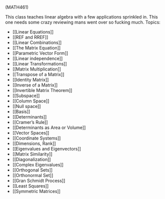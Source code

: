 (MATH461)

This class teaches linear algebra with a few applications sprinkled in. This one needs some crazy reviewing mans went over so fucking much.
Topics:
- [[Linear Equations]]
- [[REF and RREF]]
- [[Linear Combinations]]
- [[The Matrix Equation]]
- [[Parametric Vector Form]]
- [[Linear independence]]
- [[Linear Transformations]]
- [[Matrix Multiplication]]
- [[Transpose of a Matrix]]
- [[Identity Matrix]]
- [[Inverse of a Matrix]] 
- [[Invertible Matrix Theorem]]
- [[Subspace]]
- [[Column Space]]
- [[Null space]]
- [[Basis]]
- [[Determinants]]
- [[Cramer’s Rule]]
- [[Determinants as Area or Volume]]
- [[Vector Spaces]]
- [[Coordinate Systems]]
- [[Dimensions, Rank]]
- [[Eigenvalues and Eigenvectors]]
- [[Matrix Similarity]]
- [[Diagonalization]]
- [[Complex Eigenvalues]]
- [[Orthogonal Sets]]
- [[Orthonormal Set]]
- [[Gran Schmidt Process]]
- [[Least Squares]]
- [[Symmetric Matrices]]
